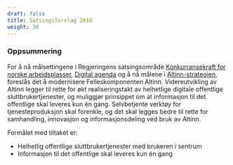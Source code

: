 ```yaml
---
draft: false
title: Satsingsforslag 2018
weight: 30
---
```


### Oppsummering

For å nå målsettingene i Regjeringens satsingsområde [Konkurransekraft for norske arbeidsplasser](https://www.regjeringen.no/no/om-regjeringa/solberg/Regjeringens-satsingsomrader/Regjeringens-satsingsomrader/konkurransekraft-for-norske-arbeidsplasser1/id2407167/),
[Digital agenda](https://www.regjeringen.no/no/dokumenter/meld.-st.-27-20152016/id2483795/) og å nå målene i
[Altinn-strategien](https://altinnett.brreg.no/no/Altinn/Altinn-strategi/), foreslås det å modernisere Felleskomponenten Altinn.
Videreutvikling av Altinn legger til rette for økt realiseringstakt av helhetlige digitale offentlige sluttbrukertjenester,
og muliggjør prinsippet om at informasjon til det offentlige skal leveres kun én gang.
Selvbetjente verktøy for tjenesteproduksjon skal forenkle, og det skal legges bedre til rette for samhandling, innovasjon og informasjonsdeling ved bruk av Altinn.

Formålet med tiltaket er:

  - Helhetlig offentlige sluttbrukertjenester med brukeren i sentrum
  - Informasjon til det offentlige skal leveres kun én gang
